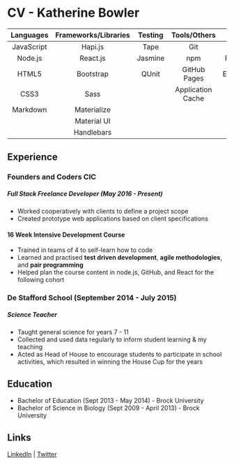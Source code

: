 # CV - Katherine Bowler

| Languages | Frameworks/Libraries | Testing   | Tools/Others       | Databases    |
|:---------:|:--------------------:|:---------:|:------------------:|:------------:|
| JavaScript| Hapi.js              | Tape      | Git                | Redis        |
| Node.js   | React.js             | Jasmine   | npm                | PostgreSQL   |
| HTML5     | Bootstrap            | QUnit     | GitHub Pages       | Elasticsearch|
| CSS3      | Sass                 |           | Application Cache  | MySQL        |
| Markdown  | Materialize          |           |                    | |
|           | Material UI          |           |                    | |
|           | Handlebars           |           |                    | |

## Experience
### Founders and Coders CIC
##### Full Stack Freelance Developer (May 2016 - Present)

* Worked cooperatively with clients to define a project scope
* Created prototype web applications based on client specifications

#### 16 Week Intensive Development Course

* Trained in teams of 4 to self-learn how to code
* Learned and practised **test driven development**, **agile methodologies**,
and **pair programming**
* Helped plan the course content in node.js, GitHub, and React for the following
 cohort

### De Stafford School (September 2014 - July 2015)
##### Science Teacher

* Taught general science for years 7 - 11
* Collected and used data regularly to inform student learning & my teaching
* Acted as Head of House to encourage students to participate in school activities, which resulted in winning the House Cup for the years

## Education

* Bachelor of Education (Sept 2013 - May 2014) - Brock University
* Bachelor of Science in Biology (Sept 2009 - April 2013) - Brock University

## Links
[LinkedIn](https://uk.linkedin.com/in/katbow) | [Twitter](https://twitter.com/MsKatbow)
